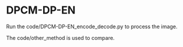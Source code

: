 # DPCM-DP-EN
Run the code/DPCM-DP-EN_encode_decode.py to process the image.

The code/other_method is used to compare.
